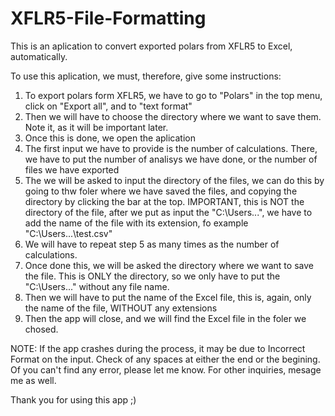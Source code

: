 # XFLR5-File-Formatting
This is an aplication to convert exported polars from XFLR5 to Excel, automatically.

To use this aplication, we must, therefore, give some instructions:
1) To export polars form XFLR5, we have to go to "Polars" in the top menu, click on "Export all", and to "text format"
2) Then we will have to choose the directory where we want to save them. Note it, as it will be important later.
3) Once this is done, we open the aplication
4) The first input we have to provide is the number of calculations. There, we have to put the number of analisys we have done, or the number of files we have exported
5) The we will be asked to input the directory of the files, we can do this by going to thw foler where we have saved the files, and copying the directory by clicking the bar at the top. IMPORTANT, this is NOT the directory of the file, after we put as input the "C:\Users\...", we have to add the name of the file with its extension, fo example "C:\Users\...\test.csv"
6) We will have to repeat step 5 as many times as the number of calculations.
7) Once done this, we will be asked the directory where we want to save the file. This is ONLY the directory, so we only have to put the "C:\Users\..." without any file name.
8) Then we will have to put the name of the Excel file, this is, again, only the name of the file, WITHOUT any extensions
9) Then the app will close, and we will find the Excel file in the foler we chosed.

NOTE: If the app crashes during the process, it may be due to Incorrect Format on the input. Check of any spaces at either the end or the begining. Of you can't find any error, please let me know. For other inquiries, mesage me as well.

Thank you for using this app ;)
